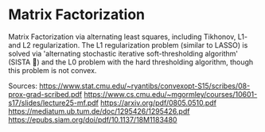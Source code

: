 # Matrix Factorization

Matrix Factorization via alternating least squares, including Tikhonov, L1- and L2 regularization. The L1 regularization problem (similar to LASSO) is solved via 'alternating stochastic iterative soft-thresholding algorithm' (SISTA 💁) and the L0 problem with the hard thresholding algorithm, though this problem is not convex.

Sources:
https://www.stat.cmu.edu/~ryantibs/convexopt-S15/scribes/08-prox-grad-scribed.pdf
https://www.cs.cmu.edu/~mgormley/courses/10601-s17/slides/lecture25-mf.pdf
https://arxiv.org/pdf/0805.0510.pdf
https://mediatum.ub.tum.de/doc/1295426/1295426.pdf
https://epubs.siam.org/doi/pdf/10.1137/18M1183480
